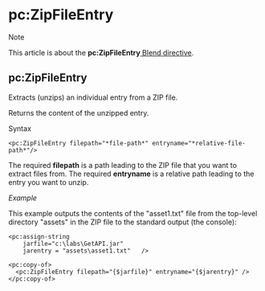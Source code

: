# pc:ZipFileEntry



> [!NOTE]
> This article is about the **pc:ZipFileEntry**[ Blend directive](/docs/Repositories/Blend%20directives).

## **pc:ZipFileEntry**

Extracts (unzips) an individual entry from a ZIP file.

Returns the content of the unzipped entry.

Syntax

```
<pc:ZipFileEntry filepath="*file-path*" entryname="*relative-file-path*"/>
```

The required **filepath** is a path leading to the ZIP file that you want to extract files from. The required **entryname** is a relative path leading to the entry you want to unzip.

*Example*

This example outputs the contents of the "asset1.txt" file from the top-level directory "assets" in the ZIP file to the standard output (the console):

```language-xml
<pc:assign-string
    jarfile="c:\labs\GetAPI.jar"
    jarentry = "assets\asset1.txt"   />

<pc:copy-of>
  <pc:ZipFileEntry filepath="{$jarfile}" entryname="{$jarentry}" />
</pc:copy-of>
```

 